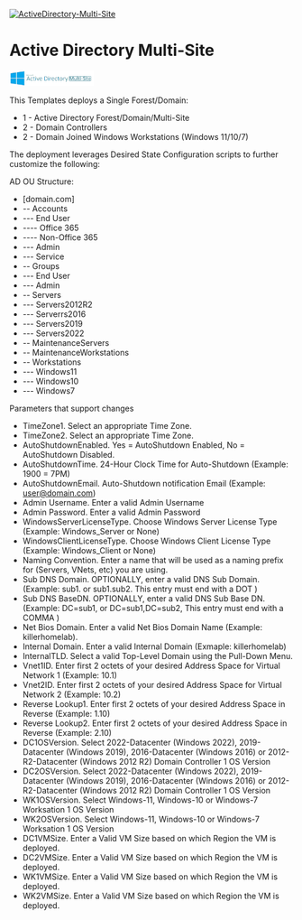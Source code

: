 [![ActiveDirectory-Multi-Site](https://github.com/elliottfieldsjr/KillerHomeLab-Bicep/actions/workflows/ActiveDirectory-Multi-Site.yml/badge.svg)](https://github.com/elliottfieldsjr/KillerHomeLab-Bicep/actions/workflows/ActiveDirectory-Multi-Site.yml)

# Active Directory Multi-Site
<img src="../x_Images/ActiveDirectoryMultiSite.png" alt="Active Directory" width="150">

This Templates deploys a Single Forest/Domain:

- 1 - Active Directory Forest/Domain/Multi-Site
- 2 - Domain Controllers
- 2 - Domain Joined Windows Workstations (Windows 11/10/7)

The deployment leverages Desired State Configuration scripts to further customize the following:

AD OU Structure:
- [domain.com]
- -- Accounts
- --- End User
- ---- Office 365
- ---- Non-Office 365
- --- Admin
- --- Service
- -- Groups
- --- End User
- --- Admin
- -- Servers
- --- Servers2012R2
- --- Serverrs2016
- --- Servers2019
- --- Servers2022
- -- MaintenanceServers
- -- MaintenanceWorkstations
- -- Workstations
- --- Windows11
- --- Windows10
- --- Windows7

Parameters that support changes
- TimeZone1.  Select an appropriate Time Zone.
- TimeZone2.  Select an appropriate Time Zone.
- AutoShutdownEnabled.  Yes = AutoShutdown Enabled, No = AutoShutdown Disabled.
- AutoShutdownTime.  24-Hour Clock Time for Auto-Shutdown (Example: 1900 = 7PM)
- AutoShutdownEmail.  Auto-Shutdown notification Email (Example:  user@domain.com)
- Admin Username.  Enter a valid Admin Username
- Admin Password.  Enter a valid Admin Password
- WindowsServerLicenseType.  Choose Windows Server License Type (Example:  Windows_Server or None)
- WindowsClientLicenseType.  Choose Windows Client License Type (Example:  Windows_Client or None)
- Naming Convention. Enter a name that will be used as a naming prefix for (Servers, VNets, etc) you are using.
- Sub DNS Domain.  OPTIONALLY, enter a valid DNS Sub Domain. (Example:  sub1. or sub1.sub2.    This entry must end with a DOT )
- Sub DNS BaseDN.  OPTIONALLY, enter a valid DNS Sub Base DN. (Example:  DC=sub1, or DC=sub1,DC=sub2,    This entry must end with a COMMA )
- Net Bios Domain.  Enter a valid Net Bios Domain Name (Example:  killerhomelab).
- Internal Domain.  Enter a valid Internal Domain (Exmaple:  killerhomelab)
- InternalTLD.  Select a valid Top-Level Domain using the Pull-Down Menu.
- Vnet1ID.  Enter first 2 octets of your desired Address Space for Virtual Network 1 (Example:  10.1)
- Vnet2ID.  Enter first 2 octets of your desired Address Space for Virtual Network 2 (Example:  10.2)
- Reverse Lookup1.  Enter first 2 octets of your desired Address Space in Reverse (Example:  1.10)
- Reverse Lookup2.  Enter first 2 octets of your desired Address Space in Reverse (Example:  2.10)
- DC1OSVersion.  Select 2022-Datacenter (Windows 2022), 2019-Datacenter (Windows 2019), 2016-Datacenter (Windows 2016) or 2012-R2-Datacenter (Windows 2012 R2) Domain Controller 1 OS Version
- DC2OSVersion.  Select 2022-Datacenter (Windows 2022), 2019-Datacenter (Windows 2019), 2016-Datacenter (Windows 2016) or 2012-R2-Datacenter (Windows 2012 R2) Domain Controller 1 OS Version
- WK1OSVersion.  Select Windows-11, Windows-10 or Windows-7 Worksation 1 OS Version
- WK2OSVersion.  Select Windows-11, Windows-10 or Windows-7 Worksation 1 OS Version
- DC1VMSize.  Enter a Valid VM Size based on which Region the VM is deployed.
- DC2VMSize.  Enter a Valid VM Size based on which Region the VM is deployed.
- WK1VMSize.  Enter a Valid VM Size based on which Region the VM is deployed.
- WK2VMSize.  Enter a Valid VM Size based on which Region the VM is deployed.